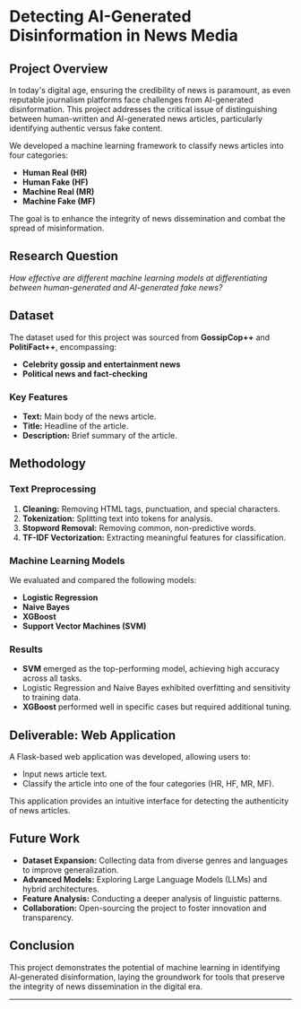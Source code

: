 # Detecting AI-Generated Disinformation in News Media

## Project Overview

In today's digital age, ensuring the credibility of news is paramount, as even reputable journalism platforms face challenges from AI-generated disinformation. This project addresses the critical issue of distinguishing between human-written and AI-generated news articles, particularly identifying authentic versus fake content.

We developed a machine learning framework to classify news articles into four categories:
- **Human Real (HR)**
- **Human Fake (HF)**
- **Machine Real (MR)**
- **Machine Fake (MF)**

The goal is to enhance the integrity of news dissemination and combat the spread of misinformation.

## Research Question

*How effective are different machine learning models at differentiating between human-generated and AI-generated fake news?*

## Dataset

The dataset used for this project was sourced from **GossipCop++** and **PolitiFact++**, encompassing:
- **Celebrity gossip and entertainment news**
- **Political news and fact-checking**

### Key Features
- **Text:** Main body of the news article.
- **Title:** Headline of the article.
- **Description:** Brief summary of the article.

## Methodology

### Text Preprocessing
1. **Cleaning:** Removing HTML tags, punctuation, and special characters.
2. **Tokenization:** Splitting text into tokens for analysis.
3. **Stopword Removal:** Removing common, non-predictive words.
4. **TF-IDF Vectorization:** Extracting meaningful features for classification.

### Machine Learning Models
We evaluated and compared the following models:
- **Logistic Regression**
- **Naive Bayes**
- **XGBoost**
- **Support Vector Machines (SVM)**

### Results
- **SVM** emerged as the top-performing model, achieving high accuracy across all tasks.
- Logistic Regression and Naive Bayes exhibited overfitting and sensitivity to training data.
- **XGBoost** performed well in specific cases but required additional tuning.

## Deliverable: Web Application

A Flask-based web application was developed, allowing users to:
- Input news article text.
- Classify the article into one of the four categories (HR, HF, MR, MF).

This application provides an intuitive interface for detecting the authenticity of news articles.

## Future Work

- **Dataset Expansion:** Collecting data from diverse genres and languages to improve generalization.
- **Advanced Models:** Exploring Large Language Models (LLMs) and hybrid architectures.
- **Feature Analysis:** Conducting a deeper analysis of linguistic patterns.
- **Collaboration:** Open-sourcing the project to foster innovation and transparency.

## Conclusion

This project demonstrates the potential of machine learning in identifying AI-generated disinformation, laying the groundwork for tools that preserve the integrity of news dissemination in the digital era.

---
